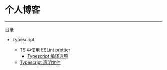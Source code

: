 # 个人博客

---

目录

- Typescript

  - [TS 中使用 ESLint prettier](https://github.com/Witee/keep-learning/issues/25)
	- [Typescript 编译选项](https://github.com/Witee/keep-learning/issues/16)
  - [Typescript 声明文件](https://github.com/Witee/keep-learning/issues/15)

